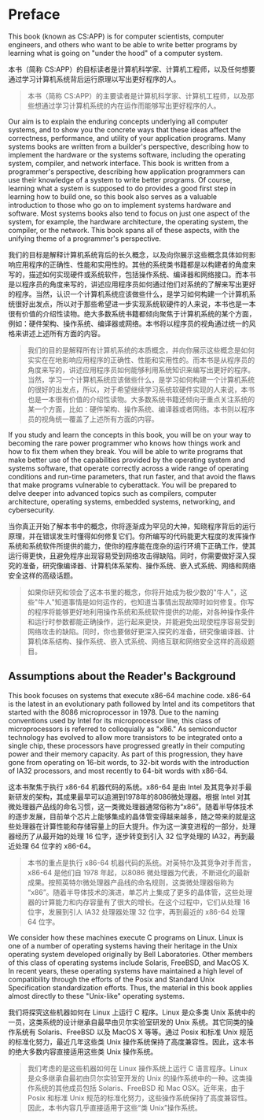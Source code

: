 # Preface

This book (known as CS:APP) is for computer scientists, computer engineers, and others who want to be able to write better programs by learning what is going on "under the hood" of a computer system.

本书（简称 CS:APP）的目标读者是计算机科学家、计算机工程师，以及任何想要通过学习计算机系统背后运行原理以写出更好程序的人。

> 本书（简称 CS:APP）的主要读者是计算机科学家、计算机工程师，以及那些想通过学习计算机系统的内在运作而能够写出更好程序的人。

Our aim is to explain the enduring concepts underlying all computer systems, and to show you the concrete ways that these ideas affect the correctness, performance, and utility of your application programs. Many systems books are written from a builder's perspective, describing how to implement the hardware or the systems software, including the operating system, compiler, and network interface. This book is written from a programmer's perspective, describing how application programmers can use their knowledge of a system to write better programs. Of course, learning what a system is supposed to do provides a good first step in learning how to build one, so this book also serves as a valuable introduction to those who go on to implement systems hardware and software. Most systems books also tend to focus on just one aspect of the system, for example, the hardware architecture, the operating system, the compiler, or the network. This book spans all of these aspects, with the unifying theme of a programmer's perspective.

我们的目标是解释计算机系统背后的长久概念，以及向你展示这些概念具体如何影响应用程序的正确性、性能和实用性的。其他的系统类书籍都是以构建者的角度来写的，描述如何实现硬件或系统软件，包括操作系统、编译器和网络接口。而本书是以程序员的角度来写的，讲述应用程序员如何通过他们对系统的了解来写出更好的程序。当然，认识一个计算机系统应该做些什么，是学习如何构建一个计算机系统很好出发点，所以对于那些希望进一步实现系统软硬件的人来说，本书也是一本很有价值的介绍性读物。绝大多数系统书籍都倾向聚焦于计算机系统的某个方面，例如：硬件架构、操作系统、编译器或网络。本书将以程序员的视角通过统一的风格来讲述上述所有方面的内容。

> 我们的目的是解释所有计算机系统的本质概念，并向你展示这些概念是如何实实在在地影响应用程序的正确性、性能和实用性的。而本书是从程序员的角度来写的，讲述应用程序员如何能够利用系统知识来编写出更好的程序。当然，学习一个计算机系统应该做些什么，是学习如何构建一个计算机系统的很好的出发点，所以，对于希望继续学习系统软硬件实现的人来说，本书也是一本很有价值的介绍性读物。大多数系统书籍还倾向于重点关注系统的某一个方面，比如：硬件架构、操作系统、编译器或者网络。本书则以程序员的视角统一覆盖了上述所有方面的内容。

If you study and learn the concepts in this book, you will be on your way to becoming the rare power programmer who knows how things work and how to fix them when they break. You will be able to write programs that make better use of the capabilities provided by the operating system and systems software, that operate correctly across a wide range of operating conditions and run-time parameters, that run faster, and that avoid the flaws that make programs vulnerable to cyberattack. You will be prepared to delve deeper into advanced topics such as compilers, computer architecture, operating systems, embedded systems, networking, and cybersecurity.

当你真正开始了解本书中的概念，你将逐渐成为罕见的大神，知晓程序背后的运行原理，并在错误发生时懂得如何修复它们。你所编写的代码能更大程度的发挥操作系统和系统软件所提供的能力，使你的程序能在庞杂的运行环境下正确工作，使其运行得更快，且避免程序出现容易受到网络攻击得缺陷。同时，你需要做好深入探究的准备，研究像编译器、计算机体系架构、操作系统、嵌入式系统、网络和网络安全这样的高级话题。

> 如果你研究和领会了这本书里的概念，你将开始成为极少数的"牛人"，这些"牛人"知道事情是如何运作的，也知道当事情出现故障时如何修复。你写的程序将能够更好地利用操作系统和系统软件提供的功能，对各种操作条件和运行时参数都能正确操作，运行起来更快，并能避免出现使程序容易受到网络攻击的缺陷。同时，你也要做好更深入探究的准备，研究像编译器、计算机体系结构、操作系统、嵌入式系统、网络互联和网络安全这样的高级题目。

## Assumptions about the Reader's Background

This book focuses on systems that execute x86-64 machine code. x86-64 is the latest in an evolutionary path followed by Intel and its competitors that started with the 8086 microprocessor in 1978. Due to the naming conventions used by Intel for its microprocessor line, this class of microprocessors is  referred to colloquially as "x86." As semiconductor technology has evolved to allow more transistors to be integrated onto a single chip, these processors have progressed greatly in their computing power and their memory capacity. As part of this progression, they have gone from operating on 16-bit words, to 32-bit words with the introduction of IA32 processors, and most recently to 64-bit words with x86-64.

这本书聚焦于执行 x86-64 机器代码的系统。x86-64 是由 Intel 及其竞争对手最新研发的架构，其成果最早可以追溯到1978年的8086微处理器。根据 Intel 对其微处理器产品线的命名习惯，这一类微处理器通常俗称为“x86”。随着半导体技术的逐步发展，目前单个芯片上能够集成的晶体管变得越来越多，随之带来的就是这些处理器在计算性能和存储容量上的巨大提升。作为这一演变进程的一部分，处理器经历了从最开始的处理 16 位字，逐步转变到引入 32 位字处理的 IA32，再到最近处理 64 位字的 x86-64。

> 本书的重点是执行 x86-64 机器代码的系统。对英特尔及其竞争对手而言，x86-64 是他们自 1978 年起，以8086 微处理器为代表，不断进化的最新成果。按照英特尔微处理器产品线的命名规则，这类微处理器俗称为 “x86”。随着半导体技术的演进，单芯片上集成了更多的晶体管，这些处理器的计算能力和内存容量有了很大的增长。在这个过程中，它们从处理 16 位字，发展到引人 IA32 处理器处理 32 位字，再到最近的 x86-64 处理 64 位字。

We consider how these machines execute C programs on Linux. Linux is one of a number of operating systems having their heritage in the Unix operating system developed originally by Bell Laboratories. Other members of this class of operating systems include Solaris, FreeBSD, and MacOS X. In recent years, these operating systems have maintained a high level of compatibility through the efforts of the Posix and Standard Unix Specification standardization efforts. Thus, the material in this book applies almost directly to these "Unix-like" operating systems.

我们将探究这些机器如何在 Linux 上运行 C 程序。Linux 是众多类 Unix 系统中的一员，这类系统的设计继承自最早由贝尔实验室研发的 Unix 系统。其它同类的操作系统有 Solaris、FreeBSD 以及 MacOS X 等等。通过 Posix 和标准 Unix 规范的标准化努力，最近几年这些类 Unix 操作系统保持了高度兼容性。因此，这本书的绝大多数内容直接适用这些类 Unix 操作系统。

> 我们考虑的是这些机器如何在 Linux 操作系统上运行 C 语言程序。Linux 是众多继承自最初由贝尔实验室开发的 Unix 的操作系统中的一种。这类操作系统的其他成员包括 Solaris、FreeBSD 和 Mac OSX。近年来，由于 Posix 和标准 Unix 规范的标准化努力，这些操作系统保持了高度兼容性。因此，本书内容几乎直接适用于这些“类 Unix”操作系统。